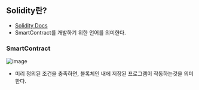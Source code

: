 ## Solidity란?
- [Solidity Docs](https://docs.soliditylang.org/en/v0.8.15/)
- SmartContract를 개발하기 위한 언어를 의미한다.


### SmartContract
![image](https://user-images.githubusercontent.com/79950504/182029444-f298121d-6b68-4e12-aafb-b4323df8bd4c.png)  
- 미리 정의된 조건을 충족하면, 블록체인 내에 저장된 프로그램이 작동하는것을 의미한다.
